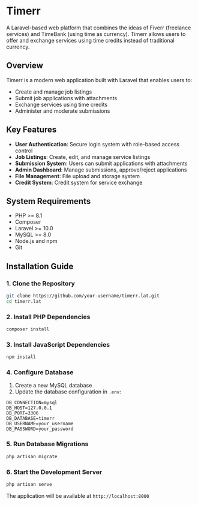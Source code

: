 # Timerr

A Laravel-based web platform that combines the ideas of Fiverr (freelance services) and TimeBank (using time as currency).
Timerr allows users to offer and exchange services using time credits instead of traditional currency.

## Overview

Timerr is a modern web application built with Laravel that enables users to:
- Create and manage job listings
- Submit job applications with attachments
- Exchange services using time credits
- Administer and moderate submissions

## Key Features

- **User Authentication**: Secure login system with role-based access control
- **Job Listings**: Create, edit, and manage service listings
- **Submission System**: Users can submit applications with attachments
- **Admin Dashboard**: Manage submissions, approve/reject applications
- **File Management**: File upload and storage system
- **Credit System**: Credit system for service exchange

## System Requirements

- PHP >= 8.1
- Composer
- Laravel >= 10.0
- MySQL >= 8.0
- Node.js and npm
- Git

## Installation Guide

### 1. Clone the Repository
```bash
git clone https://github.com/your-username/timerr.lat.git
cd timerr.lat
```

### 2. Install PHP Dependencies
```bash
composer install
```

### 3. Install JavaScript Dependencies
```bash
npm install
```

### 4. Configure Database
1. Create a new MySQL database
2. Update the database configuration in `.env`:
```
DB_CONNECTION=mysql
DB_HOST=127.0.0.1
DB_PORT=3306
DB_DATABASE=timerr
DB_USERNAME=your_username
DB_PASSWORD=your_password
```

### 5. Run Database Migrations
```bash
php artisan migrate
```

### 6. Start the Development Server
```bash
php artisan serve
```

The application will be available at `http://localhost:8000`

